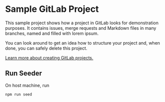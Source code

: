 # Sample GitLab Project

This sample project shows how a project in GitLab looks for demonstration purposes. It contains issues, merge requests
and Markdown files in many branches,
named and filled with lorem ipsum.

You can look around to get an idea how to structure your project and, when done, you can safely delete this project.

[Learn more about creating GitLab projects.](https://docs.gitlab.com/ee/gitlab-basics/create-project.html)

## Run Seeder

On host machine, run

`npm run seed`
